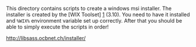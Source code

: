 This directory contains scripts to create a windows msi installer.
The installer is created by the [WIX Toolset] [1] (3.10). You need to
have it installed and `%WIX%` environment variable set up correctly.
After that you should be able to simply execute the scripts in order!

http://libsass.ocbnet.ch/installer/

[1]: http://wixtoolset.org/